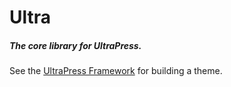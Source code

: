 # Ultra

##### The core library for UltraPress.

See the [UltraPress Framework](https://github.com/jakecleary/ultrapress-framework)
for building a theme.
